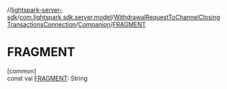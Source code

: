 //[lightspark-server-sdk](../../../../index.md)/[com.lightspark.sdk.server.model](../../index.md)/[WithdrawalRequestToChannelClosingTransactionsConnection](../index.md)/[Companion](index.md)/[FRAGMENT](-f-r-a-g-m-e-n-t.md)

# FRAGMENT

[common]\
const val [FRAGMENT](-f-r-a-g-m-e-n-t.md): String
